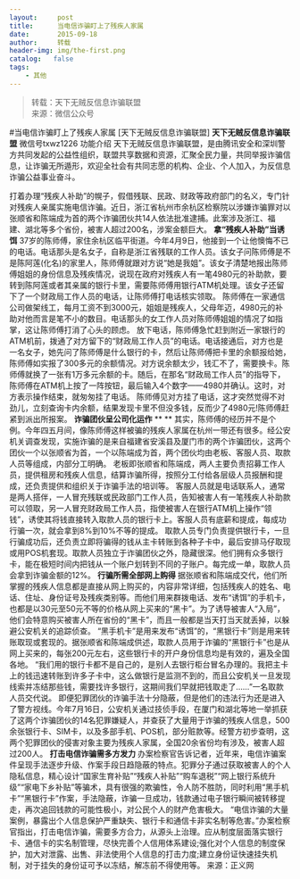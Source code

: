 ```yaml
---
layout:     post
title:      当电信诈骗盯上了残疾人家属
date:       2015-09-18
author:     转载
header-img: img/the-first.png
catalog:   false
tags:
    - 其他
---
```


<blockquote><p>转载：天下无贼反信息诈骗联盟<br>
来源：微信公众号</p></blockquote>

#当电信诈骗盯上了残疾人家属
[天下无贼反信息诈骗联盟]
**天下无贼反信息诈骗联盟**
微信号txwz1226
功能介绍
天下无贼反信息诈骗联盟，是由腾讯安全和深圳警方共同发起的公益性组织，联盟共享数据和资源，汇聚全民力量，共同举报诈骗信息，让诈骗无所遁形，欢迎全社会有共同志愿的机构、企业、个人加入，为反信息诈骗公益事业奋斗。

打着办理“残疾人补助”的幌子，假借残联、民政、财政等政府部门的名义，专门针对残疾人亲属实施电信诈骗。近日，浙江省杭州市余杭区检察院以涉嫌诈骗罪对以张顺省和陈端成为首的两个诈骗团伙共14人依法批准逮捕。此案涉及浙江、福建、湖北等多个省份，被害人超过200名，涉案金额巨大。
**拿“残疾人补助”当诱饵**
37岁的陈师傅，家住余杭区临平街道。今年4月9日，他接到一个让他懊悔不已的电话。电话那头是名女子，自称是浙江省残联的工作人员。该女子问陈师傅是不是陈阿莲(化名)的家里人，陈师傅就跟对方说“她是我姐”。该女子清楚地报出陈师傅姐姐的身份信息及残疾情况，说现在政府对残疾人有一笔4980元的补助款，要转到陈阿莲或者其亲属的银行卡里，需要陈师傅用银行ATM机处理。该女子还留下了一个财政局工作人员的电话，让陈师傅打电话核实领取。
陈师傅在一家通信公司做架线工，每月工资不到3000元，姐姐是残疾人，父母年迈，4980元的补助对他而言是笔不小的数目。电话那头的女工作人员对陈师傅姐姐的情况了如指掌，这让陈师傅打消了心头的顾虑。
放下电话，陈师傅急忙赶到附近一家银行的ATM机前，拨通了对方留下的“财政局工作人员”的电话。电话接通后，对方也是一名女子，她先问了陈师傅是什么银行的卡，然后让陈师傅把卡里的余额报给她，陈师傅如实报了300多元的余额情况。对方说余额太少，钱汇不了，需要换卡。陈师傅就换了一张有1万多元余额的卡。随后，在那名“财政局工作人员”的指导下，陈师傅在ATM机上按了一阵按钮，最后输入4个数字——4980并确认。这时，对方表示操作结束，就匆匆挂了电话。
陈师傅见对方挂了电话，这才突然觉得不对劲儿，立刻查询卡内余额，结果发现卡里不但没多钱，反而少了4980元!陈师傅赶紧到派出所报案。
**诈骗团伙呈公司化运作**
**
**
其实，陈师傅的经历并不是个例。今年四五月间，像陈师傅这样被骗的残疾人家属在杭州一带还有很多。经公安机关调查发现，实施诈骗的是来自福建省安溪县及厦门市的两个诈骗团伙，这两个团伙一个以张顺省为首，一个以陈端成为首，两个团伙均由老板、客服人员、取款人员等组成，内部分工明确。
老板即张顺省和陈端成，两人主要负责招募工作人员，提供租房和残疾人信息，结算诈骗所得，按照分工付给各层级人员报酬和提成，还负责提供和组织关于诈骗手法的培训等。
客服人员就是电话联系人，通常是两人搭伴，一人冒充残联或民政部门工作人员，告知被害人有一笔残疾人补助款可以领取，另一人冒充财政局工作人员，指使被害人在银行ATM机上操作“领钱”，诱使其将钱直接转入取款人员的银行卡上。客服人员有底薪和提成，每成功行骗一次，就会拿到8%到10%不等的提成。
取款人员专门负责提供银行卡，一旦行骗成功后，还负责立即将骗得的钱从主卡转账到各种子卡中，最后安排马仔取现或用POS机套现。取款人员独立于诈骗团伙之外，隐藏很深。他们拥有众多银行卡，能在极短时间内把钱从一个账户划转到不同的子账户。每完成一单，取款人员会拿到诈骗金额的12%。
**行骗所需全部网上购得**
据张顺省和陈端成交代，他们所掌握的残疾人信息都是直接从网上购买的，内容非常详细，包括残疾人的姓名、电话、住址、身份证号及残疾类别等。而他们用来群拨电话、发布“诱饵”的手机卡，也都是以30元至50元不等的价格从网上买来的“黑卡”。为了诱导被害人“入局”，他们会特意购买被害人所在省份的“黑卡”，而且一般都是当天打当天就丢掉，以躲避公安机关的追踪侦查。
“黑手机卡”是用来发布“诱饵”的，“黑银行卡”则是用来转账取现或套现的。据张顺省和陈端成供述，取款人员用于诈骗的“黑银行卡”也是从网上买来的，每张200元左右，这些银行卡的开户身份信息均是有效的，遍及全国各地。
“我们用的银行卡都不是自己的，是别人去银行柜台冒名办理的。我把主卡上的钱迅速转账到许多子卡中，这么做银行是监测不到的，而且公安机关一旦发现线索并冻结那些钱，需要找许多银行，这期间我们早就把钱取走了……”一名取款人员交代说。
即便犯罪团伙的诈骗手法十分隐蔽，但是他们的违法行为还是进入了警方视线。今年7月16日，公安机关通过技侦手段，在厦门和湖北等地一举抓获了这两个诈骗团伙的14名犯罪嫌疑人，并查获了大量用于诈骗的残疾人信息，500余张银行卡、SIM卡，以及多部手机、POS机，部分赃款等。经警方初步查明，这两个犯罪团伙的侵害对象主要为残疾人家属，全国20余省份均有涉及，被害人超过200人。
**打击电信诈骗需多方发力**
办案检察官告诉记者，近年来，电信诈骗案件呈现手法逐步升级、作案手段日趋隐蔽的特点。犯罪分子通过获取被害人的个人隐私信息，精心设计“国家生育补贴”“残疾人补贴”“购车退税”“网上银行系统升级”“家电下乡补贴”等骗术，具有很强的欺骗性，令人防不胜防，同时利用“黑手机卡”“黑银行卡”作案，手法隐蔽，诈骗一旦成功，钱款通过电子银行瞬间被转移提走，再次追回钱款的可能性极小，对公民个人的财产危害极大。
“电信诈骗的大量案例，暴露出个人信息保护严重缺失、银行卡和通信卡非实名制等危害。”办案检察官指出，打击电信诈骗，需要多方合力，从源头上治理。应从制度层面落实银行卡、通信卡的实名制管理，尽快完善个人信用体系建设;强化对个人信息的制度保护，加大对泄露、出售、非法使用个人信息的打击力度;建立身份证快速挂失机制，对于挂失的身份证可予以冻结，解冻前不得使用等。
来源：正义网

